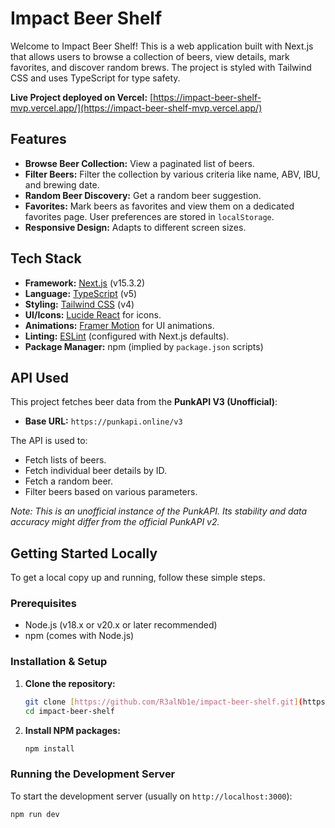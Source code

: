 # Impact Beer Shelf

Welcome to Impact Beer Shelf! This is a web application built with Next.js that allows users to browse a collection of beers, view details, mark favorites, and discover random brews. The project is styled with Tailwind CSS and uses TypeScript for type safety.

**Live Project deployed on Vercel:** [https://impact-beer-shelf-mvp.vercel.app/](https://impact-beer-shelf-mvp.vercel.app/)

## Features

* **Browse Beer Collection:** View a paginated list of beers.
* **Filter Beers:** Filter the collection by various criteria like name, ABV, IBU, and brewing date.
* **Random Beer Discovery:** Get a random beer suggestion.
* **Favorites:** Mark beers as favorites and view them on a dedicated favorites page. User preferences are stored in `localStorage`.
* **Responsive Design:** Adapts to different screen sizes.

## Tech Stack

* **Framework:** [Next.js](https://nextjs.org/) (v15.3.2)
* **Language:** [TypeScript](https://www.typescriptlang.org/) (v5)
* **Styling:** [Tailwind CSS](https://tailwindcss.com/) (v4)
* **UI/Icons:** [Lucide React](https://lucide.dev/) for icons.
* **Animations:** [Framer Motion](https://www.framer.com/motion/) for UI animations.
* **Linting:** [ESLint](https://eslint.org/) (configured with Next.js defaults).
* **Package Manager:** npm (implied by `package.json` scripts)

## API Used

This project fetches beer data from the **PunkAPI V3 (Unofficial)**:
* **Base URL:** `https://punkapi.online/v3`

The API is used to:
* Fetch lists of beers.
* Fetch individual beer details by ID.
* Fetch a random beer.
* Filter beers based on various parameters.

*Note: This is an unofficial instance of the PunkAPI. Its stability and data accuracy might differ from the official PunkAPI v2.*

## Getting Started Locally

To get a local copy up and running, follow these simple steps.

### Prerequisites

* Node.js (v18.x or v20.x or later recommended)
* npm (comes with Node.js)

### Installation & Setup

1.  **Clone the repository:**
    ```bash
    git clone [https://github.com/R3alNb1e/impact-beer-shelf.git](https://github.com/R3alNb1e/impact-beer-shelf.git)
    cd impact-beer-shelf
    ```

2.  **Install NPM packages:**
    ```bash
    npm install
    ```

### Running the Development Server

To start the development server (usually on `http://localhost:3000`):

```bash
npm run dev
